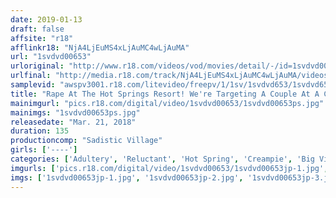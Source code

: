 ```yaml
---
date: 2019-01-13
draft: false
affsite: "r18"
afflinkr18: "NjA4LjEuMS4xLjAuMC4wLjAuMA"
url: "1svdvd00653"
urloriginal: "http://www.r18.com/videos/vod/movies/detail/-/id=1svdvd00653"
urlfinal: "http://media.r18.com/track/NjA4LjEuMS4xLjAuMC4wLjAuMA/videos/vod/movies/detail/-/id=1svdvd00653"
samplevid: "awspv3001.r18.com/litevideo/freepv/1/1sv/1svdvd653/1svdvd653_dmb_w.mp4"
title: "Rape At The Hot Springs Resort! We're Targeting A Couple At A Coed Bathing Resort And Raping The Girlfriend! This Maso Girl Obeys Whatever Her Boyfriend Says, And When She Agreed To Bathe In The Coed Bath Even With Other People Around, We Started Pounding Her Pussy With Our Cocks But Then She Started To Shake Her Ass Lustfully Even Though We Were Raping Her!!"
mainimgurl: "pics.r18.com/digital/video/1svdvd00653/1svdvd00653ps.jpg"
mainimgs: "1svdvd00653ps.jpg"
releasedate: "Mar. 21, 2018"
duration: 135
productioncomp: "Sadistic Village"
girls: ['----']
categories: ['Adultery', 'Reluctant', 'Hot Spring', 'Creampie', 'Big Vibrator', 'Hi-Def']
imgurls: ['pics.r18.com/digital/video/1svdvd00653/1svdvd00653jp-1.jpg', 'pics.r18.com/digital/video/1svdvd00653/1svdvd00653jp-2.jpg', 'pics.r18.com/digital/video/1svdvd00653/1svdvd00653jp-3.jpg', 'pics.r18.com/digital/video/1svdvd00653/1svdvd00653jp-4.jpg', 'pics.r18.com/digital/video/1svdvd00653/1svdvd00653jp-5.jpg', 'pics.r18.com/digital/video/1svdvd00653/1svdvd00653jp-6.jpg', 'pics.r18.com/digital/video/1svdvd00653/1svdvd00653jp-7.jpg', 'pics.r18.com/digital/video/1svdvd00653/1svdvd00653jp-8.jpg', 'pics.r18.com/digital/video/1svdvd00653/1svdvd00653jp-9.jpg', 'pics.r18.com/digital/video/1svdvd00653/1svdvd00653jp-10.jpg', 'pics.r18.com/digital/video/1svdvd00653/1svdvd00653jp-11.jpg', 'pics.r18.com/digital/video/1svdvd00653/1svdvd00653jp-12.jpg', 'pics.r18.com/digital/video/1svdvd00653/1svdvd00653jp-13.jpg', 'pics.r18.com/digital/video/1svdvd00653/1svdvd00653jp-14.jpg', 'pics.r18.com/digital/video/1svdvd00653/1svdvd00653jp-15.jpg', 'pics.r18.com/digital/video/1svdvd00653/1svdvd00653jp-16.jpg', 'pics.r18.com/digital/video/1svdvd00653/1svdvd00653jp-17.jpg', 'pics.r18.com/digital/video/1svdvd00653/1svdvd00653jp-18.jpg', 'pics.r18.com/digital/video/1svdvd00653/1svdvd00653jp-19.jpg', 'pics.r18.com/digital/video/1svdvd00653/1svdvd00653jp-20.jpg']
imgs: ['1svdvd00653jp-1.jpg', '1svdvd00653jp-2.jpg', '1svdvd00653jp-3.jpg', '1svdvd00653jp-4.jpg', '1svdvd00653jp-5.jpg', '1svdvd00653jp-6.jpg', '1svdvd00653jp-7.jpg', '1svdvd00653jp-8.jpg', '1svdvd00653jp-9.jpg', '1svdvd00653jp-10.jpg', '1svdvd00653jp-11.jpg', '1svdvd00653jp-12.jpg', '1svdvd00653jp-13.jpg', '1svdvd00653jp-14.jpg', '1svdvd00653jp-15.jpg', '1svdvd00653jp-16.jpg', '1svdvd00653jp-17.jpg', '1svdvd00653jp-18.jpg', '1svdvd00653jp-19.jpg', '1svdvd00653jp-20.jpg']
---
```

